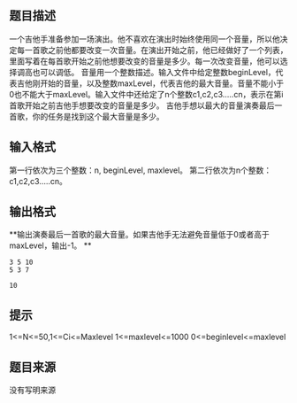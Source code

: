 


## 题目描述
一个吉他手准备参加一场演出。他不喜欢在演出时始终使用同一个音量，所以他决定每一首歌之前他都要改变一次音量。在演出开始之前，他已经做好了一个列表，里面写着在每首歌开始之前他想要改变的音量是多少。每一次改变音量，他可以选择调高也可以调低。
音量用一个整数描述。输入文件中给定整数beginLevel，代表吉他刚开始的音量，以及整数maxLevel，代表吉他的最大音量。音量不能小于0也不能大于maxLevel。输入文件中还给定了n个整数c1,c2,c3…..cn，表示在第i首歌开始之前吉他手想要改变的音量是多少。
吉他手想以最大的音量演奏最后一首歌，你的任务是找到这个最大音量是多少。
## 输入格式
第一行依次为三个整数：n, beginLevel, maxlevel。
第二行依次为n个整数：c1,c2,c3…..cn。
## 输出格式
**输出演奏最后一首歌的最大音量。如果吉他手无法避免音量低于0或者高于maxLevel，输出-1。
** 

```input1
3 5 10               
5 3 7

```
```output1
10
```

## 提示
1<=N<=50,1<=Ci<=Maxlevel 1<=maxlevel<=1000
0<=beginlevel<=maxlevel
## 题目来源
没有写明来源


